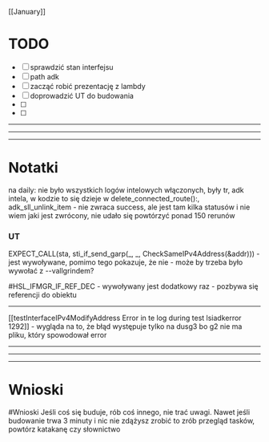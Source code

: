 [[January]]

# TODO
- [ ] sprawdzić stan interfejsu
- [ ] path adk
- [ ] zacząć robić prezentację z lambdy
- [ ] doprowadzić UT do budowania
- [ ] 
- [ ] 

---
---
---
# Notatki

na daily: nie było wszystkich logów intelowych włączonych, były tr, adk intela, w kodzie to się dzieje w delete_connected_route():, adk_sll_unlink_item - nie zwraca success, ale jest tam kilka statusów i nie wiem jaki jest zwrócony, nie udało się powtórzyć ponad 150 rerunów

### UT
EXPECT_CALL(sta, sti_if_send_garp(_, _, CheckSameIPv4Address(&addr))) - jest wywoływane, pomimo tego pokazuje, że nie - może by trzeba było wywołać z  --vallgrindem?

#HSL_IFMGR_IF_REF_DEC - wywoływany jest dodatkowy raz - pozbywa się referencji do obiektu

---
[[testInterfaceIPv4ModifyAddress Error in te log during test lsiadkerror 1292]] - wygląda na to, że błąd występuje tylko na dusg3 bo g2 nie ma pliku, który spowodował error


---
---
---
# Wnioski
#Wnioski Jeśli coś się buduje, rób coś innego, nie trać uwagi. Nawet jeśli budowanie trwa 3 minuty i nic nie zdążysz zrobić to zrób przegląd tasków, powtórz katakanę czy słownictwo